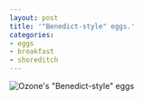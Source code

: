 ```yaml
---
layout: post
title: '"Benedict-style" eggs.'
categories:
- eggs
- breakfast
- shoreditch
---
```

![Ozone's "Benedict-style" eggs](http://farm4.staticflickr.com/3680/9226049172_2bb0f3690c_o.jpg)
